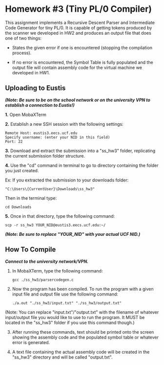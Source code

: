 
# Homework #3 (Tiny PL/0 Compiler)

This assignment implements a Recursive Descent Parser and Intermediate
Code Generator for tiny PL/0. It is capable of getting tokens produced by the scanner we developed in HW2 and produces an output file that does one of two things:

- States the given error if one is encountered (stopping the compilation process).

- If no error is encountered, the Symbol Table is fully populated and the output file will contain assembly code for the virtual machine we developed in HW1.

## Uploading to Eustis

***(Note: Be sure to be on the school network or on the university VPN to establish a connection to Eustis!)***

**1.** Open MobaXTerm

**2.** Establish a new SSH session with the following settings:

	Remote Host: eustis3.eecs.ucf.edu
	Specify username: (enter your NID in this field)
	Port: 22

**3.** Download and extract the submission into a "ss_hw3" folder, replicating the current submission 	folder structure.

**4.** Use the "cd" command in terminal to go to directory containing the folder you just created.

Ex: If you extracted the submission to your downloads folder:

    "C:\Users\{CurrentUser}\Downloads\ss_hw3" 

Then in the terminal type: 

    cd Downloads

**5.** Once in that directory, type the following command:

    scp -r ss_hw3 YOUR_NID@eustis3.eecs.ucf.edu:~/

***(Note: Be sure to replace "YOUR_NID" with your actual UCF NID.)***
## How To Compile

***Connect to the university network/VPN.***

1. In MobaXTerm, type the following command:

       gcc ./ss_hw3/parsercodegen.c

2. Now the program has been compiled. To run the program with a given input 	file and output file use the following command:
    
       ./a.out "./ss_hw3/input.txt" "./ss_hw3/output.txt"

(Note: You can replace "input.txt"/"output.txt" with the filename of whatever input/output file you would like to use to run the program. 
It MUST be located in the "ss_hw3" folder if you use this command though.)

3. After running these commands, text should be printed onto the screen showing the assembly code and the populated symbol table or whatever error is generated.

4. A text file containing the actual assembly code will be created in the "ss_hw3" directory and will be called "output.txt".